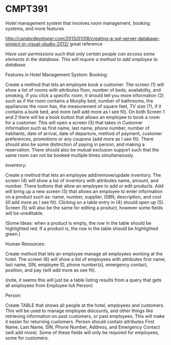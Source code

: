 # CMPT391
Hotel management system that involves room management, booking systems, and more features

http://candordeveloper.com/2013/01/08/creating-a-sql-server-database-project-in-visual-studio-2012/ great reference


*Have user permissions such that only certain people can access some elements in the database. This will require a method to add employee to database.*

Features in Hotel Management System:
Booking:

Create a method that lets an employee book a customer. The screen (1) will show a list of rooms with attributes floor, number of beds, availability, and smoking. If you click a specific room, it should tell you more information (2) such as if the room contains a Murphy bed, number of bathrooms, the appliances the room has, the measurement of square feet, TV size (?), if it contains a bunk bed, and more (will add more as I see fit). On both Screen 1 and 2 there will be a book button that allows an employee to book a room for a customer. This will open a screen (3) that takes in Customer information such as first name, last name, phone number, number of habitants, date of arrival, date of departure, method of payment, customer preferences, promotions or any coupons (add more as I see fit). There should also be some distinction of paying in person, and making a reservation. There should also be mutual exclusion support such that the same room can not be booked multiple times simultaneously.

Inventory:

Create a method that lets an employee add/remove/update inventory. The screen (4) will show a list of inventory with attributes name, amount, and number. There buttons that allow an employee to add or edit products. Add will bring up a new screen (5) that allows an employee to enter information on a product such as: name, number, supplier, ISBN, description, and cost (ill add more as I see fit). Clicking on a table entry in (4) should open up (5). Screen (5) will also be the same for editing a product, however some fields will be uneditable. 

(Some Ideas: when a product is empty, the row in the table should be highlighted red. If a product is, the row in the table should be highlighted green.)

Human Resources:

Create method that lets an employee manage all employees working at the hotel. The screen (6) will show a list of employees with attributes first name, last name, SIN, employee ID, phone number(s), emergency contact, position, and pay (will add more as see fit).

(note, it seems this will just be a table listing results from a query that gets all employees from Employee IsA Person)

Person:

Create TABLE that shows all people at the hotel, employees and customers. This will be used to manage employee discounts, and other things like retrieving information on past customers, or past employees. This will make it easier for returning customers. Person should contain attributes First Name, Last Name, SIN, Phone Number, Address, and Emergency Contact (will add more). Some of these fields will only be required for employees, some for customers.

